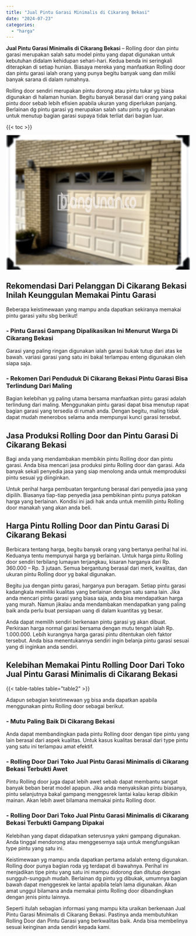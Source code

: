 ```yaml
---
title: "Jual Pintu Garasi Minimalis di Cikarang Bekasi"
date: "2024-07-23"
categories: 
  - "harga"
---
```


**Jual Pintu Garasi Minimalis di Cikarang Bekasi** – Rolling door dan pintu garasi merupakan salah satu model pintu yang dapat digunakan untuk kebutuhan didalam kehidupan sehari-hari. Kedua benda ini seringkali diterapkan di setiap hunian. Biasaya mereka yang manfaatkan Rolling door dan pintu garasi ialah orang yang punya begitu banyak uang dan miliki banyak sarana di dalam rumahnya.

Rolling door sendiri merupakan pintu dorong atau pintu tukar yg biasa digunakan di halaman hunian. Begitu banyak berasal dari orang yang pakai pintu door sebab lebih efisien apabila ukuran yang diperlukan panjang. Berlainan dg pintu garasi yg merupakan salah satu pintu yg digunakan untuk menutup bagian garasi supaya tidak terliat dari bagian luar.

{{< toc >}}

![Jual Pintu Garasi Minimalis di Cikarang Bekasi](/images/pintu-garasi-67.png)

## Rekomendasi Dari Pelanggan Di Cikarang Bekasi Inilah Keunggulan Memakai Pintu Garasi

Beberapa keistimewaan yang mampu anda dapatkan sekiranya memakai pintu garasi yaitu sbg berikut!

### \- Pintu Garasi Gampang Dipalikasikan Ini Menurut Warga Di Cikarang Bekasi

Garasi yang paling ringan digunakan ialah garasi bukak tutup dari atas ke bawah. variasi garasi yang satu ini bakal terlampau enteng digunakan oleh siapa saja.

### \- Rekomen Dari Penduduk Di Cikarang Bekasi Pintu Garasi Bisa Terlindung Dari Maling

Bagian kelebihan yg paling utama bersama manfaatkan pintu garasi adalah terlindung dari maling. Menggunakan pintu garasi dapat bisa menutup rapat bagian garasi yang tersedia di rumah anda. Dengan begitu, maling tidak dapat mudah menerobos selama anda mempunyai kunci garasi tersebut.

## Jasa Produksi Rolling Door dan Pintu Garasi Di Cikarang Bekasi

Bagi anda yang mendambakan membikin pintu Rolling door dan pintu garasi. Anda bisa mencari jasa produksi pintu Rolling door dan garasi. Ada banyak sekali penyedia jasa yang siap menolong anda untuk memproduksi pintu sesuai yg diinginkan.

Untuk perihal harga pembuatan tergantung berasal dari penyedia jasa yang dipilih. Biasanya tiap-tiap penyedia jasa pembikinan pintu punya patokan harga yang berlainan. Kondisi ini jadi hak anda untuk memilih pintu Rolling door manakah yang akan anda beli.

## Harga Pintu Rolling Door dan Pintu Garasi Di Cikarang Bekasi

Berbicara tentang harga, begitu banyak orang yang bertanya perihal hal ini. Keduanya tentu mempunyai harga yg berlainan. Untuk harga pintu Rolling door sendiri terbilang lumayan terjangkau, kisaran harganya dari Rp. 360.000 – Rp. 3 jutaan. Semua bergantung berasal dari merk, kwalitas, dan ukuran pintu Rolling door yg bakal digunakan.

Begitu jua dengan pintu garasi, harganya pun beragam. Setiap pintu garasi kadangkala memiliki kualitas yang berlainan dengan satu sama lain. Jika anda mencari pintu garasi yang biasa saja, anda bisa mendapatkan harga yang murah. Namun jikalau anda mendambakan mendapatkan yang paling baik anda perlu buat persiapan uang di dalam kuantitas yg besar.

Anda dapat memilih sendiri berkenaan pintu garasi yg akan dibuat. Perkiraan harga normal garasi bersama dengan mutu tengah ialah Rp. 1.000.000. Lebih kurangnya harga garasi pintu ditentukan oleh faktor tersebut. Anda bisa menentukannya sendiri ingin belanja pintu garasi sesuai yang di inginkan anda sendiri.

## Kelebihan Memakai Pintu Rolling Door Dari Toko Jual Pintu Garasi Minimalis di Cikarang Bekasi

{{< table-tables table="table2" >}}

Adapun sebagian keistimewaan yg bisa anda dapatkan apabila menggunakan pintu Rolling door sebagai berikut.

### \- Mutu Paling Baik Di Cikarang Bekasi

Anda dapat membandingkan pada pintu Rolling door dengan tipe pintu yang lain berasal dari aspek kualitas. Untuk kasus kualitas berasal dari type pintu yang satu ini terlampau amat efektif.

### \- Rolling Door Dari Toko Jual Pintu Garasi Minimalis di Cikarang Bekasi Terbukti Awet

Pintu Rolling door juga dapat lebih awet sebab dapat membantu sangat banyak beban berat model apapun. Jika anda menyaksikan pintu biasanya, pintu selanjutnya bakal gampang menggesrek lantai kalau kerap dibikin mainan. Akan lebih awet bilamana memakai pintu Rolling door.

### \- Rolling Door Dari Toko Jual Pintu Garasi Minimalis di Cikarang Bekasi Terbukti Gampang Dipakai

Kelebihan yang dapat didapatkan seterusnya yakni gampang digunakan. Anda tinggal mendorong atau menggesernya saja untuk mengfungsikan type pintu yang satu ini.

Keistimewaan yg mampu anda dapatkan pertama adalah enteng digunakan. Rolling door punya bagian roda yg terdapat di bawahnya. Perihal ini menjadikan tipe pintu yang satu ini mampu didorong dan ditutup dengan sungguh-sungguh mudah. Berlainan dg pintu yg dibukak, umumnya bagian bawah dapat menggesrek ke lantai apabila telah lama digunakan. Akan amat unggul bilamana anda memakai pintu Rolling door dibandingkan dengan jenis pintu lainnya.

Seperti itulah sebagian informasi yang mampu kita uraikan berkenaan Jual Pintu Garasi Minimalis di Cikarang Bekasi. Pastinya anda membutuhkan Rolling Door dan Pintu Garasi yang berkwalitas baik. Anda bisa membelinya sesuai keinginan anda sendiri kepada kami.
